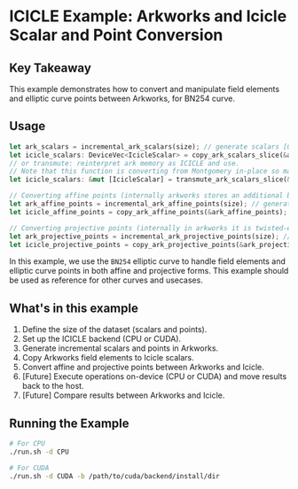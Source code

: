 
# ICICLE Example: Arkworks and Icicle Scalar and Point Conversion

## Key Takeaway

This example demonstrates how to convert and manipulate field elements and elliptic curve points between Arkworks, for BN254 curve.

## Usage

```rust
let ark_scalars = incremental_ark_scalars(size); // generate scalars [0,1,2...size-1]
let icicle_scalars: DeviceVec<IcicleScalar> = copy_ark_scalars_slice(&ark_scalars);
// or transmute: reinterpret ark memory as ICICLE and use.
// Note that this function is converting from Montgomery in-place so make sure to not use the ark scalars
let icicle_scalars: &mut [IcicleScalar] = transmute_ark_scalars_slice(&mut ark_scalars);

// Converting affine points (internally arkworks stores an additional byte so )
let ark_affine_points = incremental_ark_affine_points(size); // generate ark-affine points [g, 2*g, 3*g...size*g]
let icicle_affine_points = copy_ark_affine_points(&ark_affine_points);

// Converting projective points (internally in arkworks it is twisted-edwards)
let ark_projective_points = incremental_ark_projective_points(size); // generate ark-projective points [g, 2*g, 3*g...size*g]
let icicle_projective_points = copy_ark_projective_points(&ark_projective_points);
```

In this example, we use the `BN254` elliptic curve to handle field elements and elliptic curve points in both affine and projective forms.
This example should be used as reference for other curves and usecases.

## What's in this example

1. Define the size of the dataset (scalars and points).
2. Set up the ICICLE backend (CPU or CUDA).
3. Generate incremental scalars and points in Arkworks.
4. Copy Arkworks field elements to Icicle scalars.
5. Convert affine and projective points between Arkworks and Icicle.
6. [Future] Execute operations on-device (CPU or CUDA) and move results back to the host.
7. [Future] Compare results between Arkworks and Icicle.

## Running the Example

```sh
# For CPU
./run.sh -d CPU

# For CUDA
./run.sh -d CUDA -b /path/to/cuda/backend/install/dir
```
